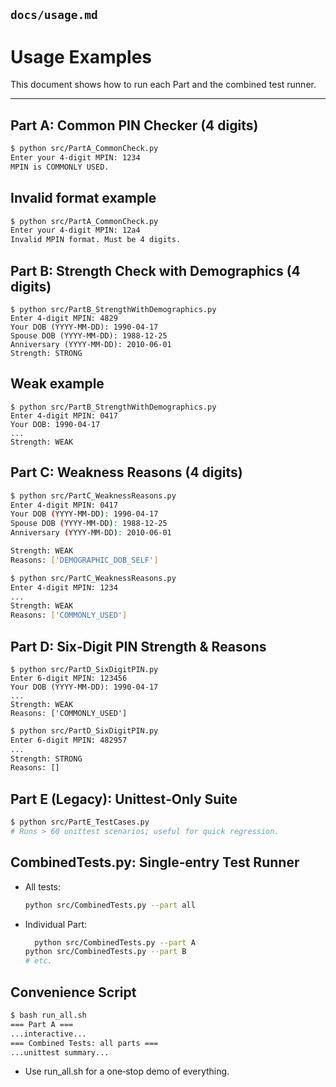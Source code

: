 ## `docs/usage.md`


# Usage Examples

This document shows how to run each Part and the combined test runner.

---

## Part A: Common PIN Checker (4 digits)

```bash
$ python src/PartA_CommonCheck.py
Enter your 4-digit MPIN: 1234
MPIN is COMMONLY USED.
```
## Invalid format example

```bash
$ python src/PartA_CommonCheck.py
Enter your 4-digit MPIN: 12a4
Invalid MPIN format. Must be 4 digits.

```
## Part B: Strength Check with Demographics (4 digits)
```
$ python src/PartB_StrengthWithDemographics.py
Enter 4-digit MPIN: 4829
Your DOB (YYYY-MM-DD): 1990-04-17
Spouse DOB (YYYY-MM-DD): 1988-12-25
Anniversary (YYYY-MM-DD): 2010-06-01
Strength: STRONG

```
## Weak example

```
$ python src/PartB_StrengthWithDemographics.py
Enter 4-digit MPIN: 0417
Your DOB: 1990-04-17
...
Strength: WEAK

```

## Part C: Weakness Reasons (4 digits)

```bash
$ python src/PartC_WeaknessReasons.py
Enter 4-digit MPIN: 0417
Your DOB (YYYY-MM-DD): 1990-04-17
Spouse DOB (YYYY-MM-DD): 1988-12-25
Anniversary (YYYY-MM-DD): 2010-06-01

Strength: WEAK
Reasons: ['DEMOGRAPHIC_DOB_SELF']

```
```bash
$ python src/PartC_WeaknessReasons.py
Enter 4-digit MPIN: 1234
...
Strength: WEAK
Reasons: ['COMMONLY_USED']

```

## Part D: Six‑Digit PIN Strength & Reasons
```
$ python src/PartD_SixDigitPIN.py
Enter 6-digit MPIN: 123456
Your DOB (YYYY-MM-DD): 1990-04-17
...
Strength: WEAK
Reasons: ['COMMONLY_USED']
```
```bash
$ python src/PartD_SixDigitPIN.py
Enter 6-digit MPIN: 482957
...
Strength: STRONG
Reasons: []

```

## Part E (Legacy): Unittest‑Only Suite
```bash
$ python src/PartE_TestCases.py
# Runs > 60 unittest scenarios; useful for quick regression.

```
## CombinedTests.py: Single‑entry Test Runner
- All tests:
  ```bash
  python src/CombinedTests.py --part all
  ```
- Individual Part:
  ```bash
    python src/CombinedTests.py --part A
  python src/CombinedTests.py --part B
  # etc.

  ```
## Convenience Script
```bash
$ bash run_all.sh
=== Part A ===
...interactive...
=== Combined Tests: all parts ===
...unittest summary...

```
- Use run_all.sh for a one‑stop demo of everything.

